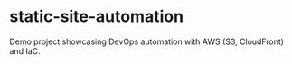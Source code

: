 # static-site-automation
Demo project showcasing DevOps automation with AWS (S3, CloudFront) and IaC.
